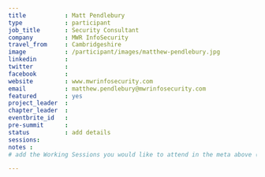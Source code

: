 ```yaml
---
title           : Matt Pendlebury
type            : participant
job_title       : Security Consultant
company         : MWR InfoSecurity
travel_from     : Cambridgeshire
image           : /participant/images/matthew-pendlebury.jpg
linkedin        : 
twitter         : 
facebook        :
website         : www.mwrinfosecurity.com
email           : matthew.pendlebury@mwrinfosecurity.com
featured        : yes
project_leader  :
chapter_leader  :
eventbrite_id   :
pre-summit      :
status          : add details
sessions:
notes :
# add the Working Sessions you would like to attend in the meta above (use the session's title) e.g. sessions (one per line): -Security Playbooks Diagrams -Hackathon Daily Sessions

---
```


<!-- put more details about participant here -->
